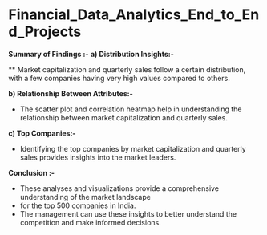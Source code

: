 # Financial_Data_Analytics_End_to_End_Projects

**Summary of Findings :-**
**a) Distribution Insights:-**

** Market capitalization and quarterly sales follow a certain distribution, with a few companies having very high values compared to others.

**b) Relationship Between Attributes:-**

* The scatter plot and correlation heatmap help in understanding the relationship between market capitalization and quarterly sales.
  
**c) Top Companies:-**

* Identifying the top companies by market capitalization and quarterly sales provides insights into the market leaders.

**Conclusion :-**
* These analyses and visualizations provide a comprehensive understanding of the market landscape
* for the top 500 companies in India.
* The management can use these insights to better understand the competition and make informed decisions.
